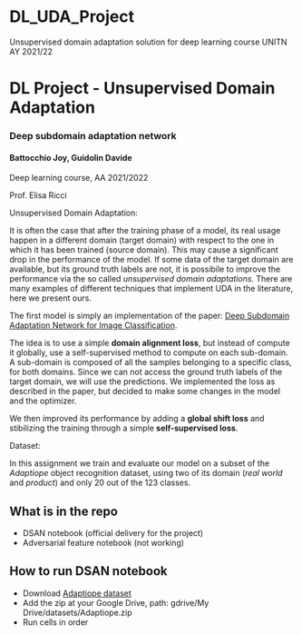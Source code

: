 # DL_UDA_Project
Unsupervised domain adaptation solution for deep learning course UNITN AY 2021/22

# DL Project - Unsupervised Domain Adaptation
### Deep subdomain adaptation network
#### Battocchio Joy, Guidolin Davide



Deep learning course, AA 2021/2022

Prof. Elisa Ricci

Unsupervised Domain Adaptation:

It is often the case that after the training phase of a model, its real usage happen in a different domain (target domain) with respect to the one in which it has been trained (source domain).
This may cause a significant drop in the performance of the model.
If some data of the target domain are available, but its ground truth labels are not, it is possibile to improve the performance via the so called *unsupervised domain adaptations*.
There are many examples of different techniques that implement UDA in the literature, here we present ours.

The first model is simply an implementation of the paper: [Deep Subdomain Adaptation Network for Image
Classification](https://arxiv.org/pdf/2106.09388.pdf).

The idea is to use a simple **domain alignment loss**, but instead of compute it globally, use a self-supervised method to compute on each sub-domain.
A sub-domain is composed of all the samples belonging to a specific class, for both domains. Since we can not access the ground truth labels of the target domain, we will use the predictions.
We implemented the loss as described in the paper, but decided to make some changes in the model and the optimizer.

We then improved its performance by adding a **global shift loss** and stibilizing the training through a simple **self-supervised loss**.

Dataset:

In this assignment we train and evaluate our model on a subset of the *Adaptiope* object recognition dataset, using two of its domain (*real world* and *product*) and only 20 out of the 123 classes.


## What is in the repo
- DSAN notebook (official delivery for the project)
- Adversarial feature notebook (not working)

## How to run DSAN notebook
- Download [Adaptiope dataset](https://drive.google.com/file/d/1FmdsvetC0oVyrFJ9ER7fcN-cXPOWx2gq/view)
- Add the zip at your Google Drive, path: gdrive/My Drive/datasets/Adaptiope.zip
- Run cells in order
